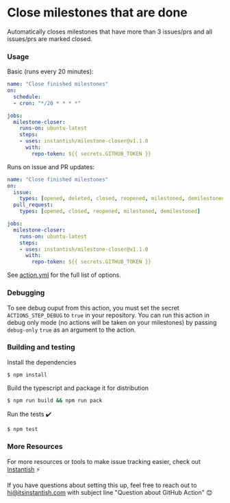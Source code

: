 # Close milestones that are done

Automatically closes milestones that have more than 3 issues/prs and all issues/prs are marked closed.

### Usage

Basic (runs every 20 minutes):
```yaml
name: "Close finished milestones"
on:
  schedule:
  - cron: "*/20 * * * *"

jobs:
  milestone-closer:
    runs-on: ubuntu-latest
    steps:
    - uses: instantish/milestone-closer@v1.1.0
      with:
        repo-token: ${{ secrets.GITHUB_TOKEN }}
```

Runs on issue and PR updates:
```yaml
name: "Close finished milestones"
on:
  issue:
    types: [opened, deleted, closed, reopened, milestoned, demilestoned, transferred]
  pull_request:
    types: [opened, closed, reopened, milestoned, demilestoned]

jobs:
  milestone-closer:
    runs-on: ubuntu-latest
    steps:
    - uses: instantish/milestone-closer@v1.1.0
      with:
        repo-token: ${{ secrets.GITHUB_TOKEN }}
```



See [action.yml](./action.yml) for the full list of options.

### Debugging

To see debug ouput from this action, you must set the secret `ACTIONS_STEP_DEBUG` to `true` in your repository. You can run this action in debug only mode (no actions will be taken on your milestones) by passing `debug-only` `true` as an argument to the action.

### Building and testing

Install the dependencies
```bash
$ npm install
```

Build the typescript and package it for distribution
```bash
$ npm run build && npm run pack
```

Run the tests :heavy_check_mark:
```bash
$ npm test
```

### More Resources

For more resources or tools to make issue tracking easier, check out [Instantish](https://itsinstantish.com) ⚡️

If you have questions about setting this up, feel free to reach out to hi@itsinstantish.com with subject line "Question about GitHub Action" 😊
